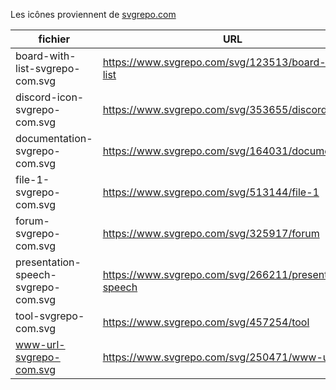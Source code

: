 Les icônes proviennent de [svgrepo.com](https://www.svgrepo.com)

fichier                             | URL
----------------------------------- | --------------------------------------------------------
board-with-list-svgrepo-com.svg     | https://www.svgrepo.com/svg/123513/board-with-list
discord-icon-svgrepo-com.svg        | https://www.svgrepo.com/svg/353655/discord-icon
documentation-svgrepo-com.svg       | https://www.svgrepo.com/svg/164031/documentation
file-1-svgrepo-com.svg              | https://www.svgrepo.com/svg/513144/file-1
forum-svgrepo-com.svg               | https://www.svgrepo.com/svg/325917/forum
presentation-speech-svgrepo-com.svg | https://www.svgrepo.com/svg/266211/presentation-speech
tool-svgrepo-com.svg                | https://www.svgrepo.com/svg/457254/tool
www-url-svgrepo-com.svg             | https://www.svgrepo.com/svg/250471/www-url
